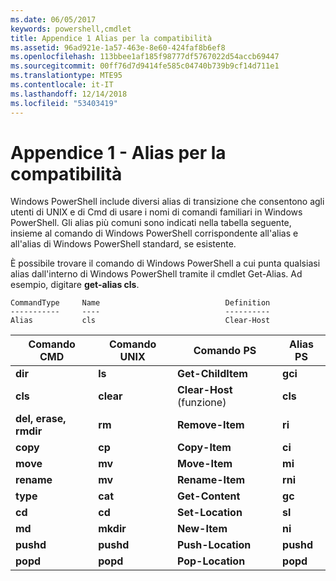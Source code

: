 ```yaml
---
ms.date: 06/05/2017
keywords: powershell,cmdlet
title: Appendice 1 Alias per la compatibilità
ms.assetid: 96ad921e-1a57-463e-8e60-424faf8b6ef8
ms.openlocfilehash: 113bbee1af185f98777df5767022d54accb69447
ms.sourcegitcommit: 00ff76d7d9414fe585c04740b739b9cf14d711e1
ms.translationtype: MTE95
ms.contentlocale: it-IT
ms.lasthandoff: 12/14/2018
ms.locfileid: "53403419"
---
```

# <a name="appendix-1---compatibility-aliases"></a>Appendice 1 - Alias per la compatibilità

Windows PowerShell include diversi alias di transizione che consentono agli utenti di UNIX e di Cmd di usare i nomi di comandi familiari in Windows PowerShell. Gli alias più comuni sono indicati nella tabella seguente, insieme al comando di Windows PowerShell corrispondente all'alias e all'alias di Windows PowerShell standard, se esistente.

È possibile trovare il comando di Windows PowerShell a cui punta qualsiasi alias dall'interno di Windows PowerShell tramite il cmdlet Get-Alias. Ad esempio, digitare **get-alias cls**.

```
CommandType     Name                            Definition
-----------     ----                            ----------
Alias           cls                             Clear-Host
```

|Comando CMD|Comando UNIX|Comando PS|Alias PS|
|---------------|----------------|--------------|------------|
|**dir**|**ls**|**Get-ChildItem**|**gci**|
|**cls**|**clear**|**Clear-Host** (funzione)|**cls**|
|**del, erase, rmdir**|**rm**|**Remove-Item**|**ri**|
|**copy**|**cp**|**Copy-Item**|**ci**|
|**move**|**mv**|**Move-Item**|**mi**|
|**rename**|**mv**|**Rename-Item**|**rni**|
|**type**|**cat**|**Get-Content**|**gc**|
|**cd**|**cd**|**Set-Location**|**sl**|
|**md**|**mkdir**|**New-Item**|**ni**|
|**pushd**|**pushd**|**Push-Location**|**pushd**|
|**popd**|**popd**|**Pop-Location**|**popd**|
